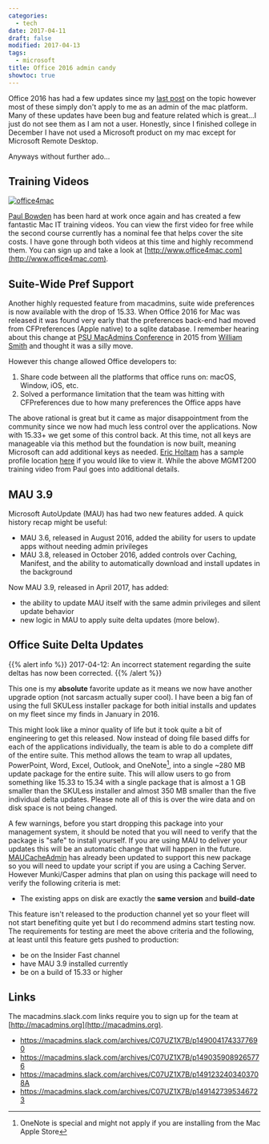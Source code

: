 ```yaml
---
categories:
  - tech
date: 2017-04-11
draft: false
modified: 2017-04-13
tags:
  - microsoft
title: Office 2016 admin candy
showtoc: true
---
```


Office 2016 has had a few updates since my [last post](/demystify-office2016/) on the topic however most of these simply don't apply to me as an admin of the mac platform. Many of these updates have been bug and feature related which is great...I just do not see them as I am not a user. Honestly, since I finished college in December I have not used a Microsoft product on my mac except for Microsoft Remote Desktop.

Anyways without further ado...

## Training Videos

[![office4mac](/images/2017-04-11/office4mac.png)](http://www.office4mac.com)

[Paul Bowden](https://twitter.com/mrexchange) has been hard at work once again and has created a few fantastic Mac IT training videos. You can view the first video for free while the second course currently has a nominal fee that helps cover the site costs. I have gone through both videos at this time and highly recommend them. You can sign up and take a look at [http://www.office4mac.com](http://www.office4mac.com).

## Suite-Wide Pref Support

Another highly requested feature from macadmins, suite wide preferences is now available with the drop of 15.33. When Office 2016 for Mac was released it was found very early that the preferences back-end had moved from CFPreferences (Apple native) to a sqlite database. I remember hearing about this change at [PSU MacAdmins Conference](http://macadmins.psu.edu/conference/) in 2015 from [William Smith](https://twitter.com/meck) and thought it was a silly move.

However this change allowed Office developers to:

1. Share code between all the platforms that office runs on: macOS, Window, iOS, etc.
1. Solved a performance limitation that the team was hitting with CFPreferences due to how many preferences the Office apps have

The above rational is great but it came as major disappointment from the community since we now had much less control over the applications. Now with 15.33+ we get some of this control back. At this time, not all keys are manageable via this method but the foundation is now built, meaning Microsoft can add additional keys as needed. [Eric Holtam](https://twitter.com/eholtam) has a sample profile location [here](https://gist.github.com/poundbangbash/58ec77648d3903c40332493bf260d901) if you would like to view it. While the above MGMT200 training video from Paul goes into additional details.

## MAU 3.9

Microsoft AutoUpdate (MAU) has had two new features added. A quick history recap might be useful:

- MAU 3.6, released in August 2016, added the ability for users to update apps without needing admin privileges
- MAU 3.8, released in October 2016, added controls over Caching, Manifest, and the ability to automatically download and install updates in the background

Now MAU 3.9, released in April 2017, has added:

- the ability to update MAU itself with the same admin privileges and silent update behavior
- new logic in MAU to apply suite delta updates (more below).

## Office Suite Delta Updates

{{% alert info %}}
2017-04-12: An incorrect statement regarding the suite deltas has now been corrected.
{{% /alert %}}

This one is my **absolute** favorite update as it means we now have another upgrade option (not sarcasm actually super cool). I have been a big fan of using the full SKULess installer package for both initial installs and updates on my fleet since my finds in January in 2016.

This might look like a minor quality of life but it took quite a bit of engineering to get this released. Now instead of doing file based diffs for each of the applications individually, the team is able to do a complete diff of the entire suite. This method allows the team to wrap all updates, PowerPoint, Word, Excel, Outlook, and OneNote[^1], into a single ~280 MB update package for the entire suite. This will allow users to go from something like 15.33 to 15.34 with a single package that is almost a 1 GB smaller than the SKULess installer and almost 350 MB smaller than the five individual delta updates. Please note all of this is over the wire data and on disk space is not being changed.

A few warnings, before you start dropping this package into your management system, it should be noted that you will need to verify that the package is "safe" to install yourself. If you are using MAU to deliver your updates this will be an automatic change that will happen in the future. [MAUCacheAdmin](https://github.com/pbowden-msft/MAUCacheAdmin) has already been updated to support this new package so you will need to update your script if you are using a Caching Server. However Munki/Casper admins that plan on using this package will need to verify the following criteria is met:

- The existing apps on disk are exactly the **same version** and **build-date**

This feature isn't released to the production channel yet so your fleet will not start benefiting quite yet but I do recommend admins start testing now. The requirements for testing are meet the above criteria and the following, at least until this feature gets pushed to production:

- be on the Insider Fast channel
- have MAU 3.9 installed currently
- be on a build of 15.33 or higher

## Links

The macadmins.slack.com links require you to sign up for the team at [http://macadmins.org](http://macadmins.org).

- https://macadmins.slack.com/archives/C07UZ1X7B/p1490041743377690
- https://macadmins.slack.com/archives/C07UZ1X7B/p1490359089265776
- https://macadmins.slack.com/archives/C07UZ1X7B/p1491232403403708A
- https://macadmins.slack.com/archives/C07UZ1X7B/p1491427395346723

[^1]: OneNote is special and might not apply if you are installing from the Mac Apple Store
